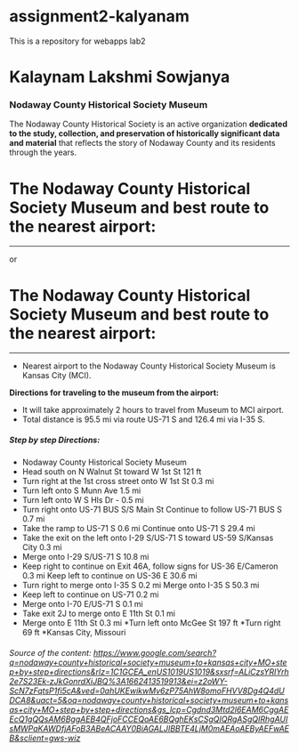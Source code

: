 # assignment2-kalyanam

This is a repository for webapps lab2

# Kalaynam Lakshmi Sowjanya

### Nodaway County Historical Society Museum ###

<p>

The Nodaway County Historical Society is an active organization **dedicated to the study, collection, and preservation of historically significant data and material** that reflects the story of Nodaway County and its residents through the years.

</p>


# The Nodaway County Historical Society Museum and best route to the nearest airport:
***** 
or 
# The Nodaway County Historical Society Museum and best route to the nearest airport:
<hr>


* Nearest airport to the Nodaway County Historical Society Museum is Kansas City (MCI).


**Directions for traveling to the museum from the airport:**

* It will take approximately 2 hours to travel from Museum to MCI airport.
* Total distance is 95.5 mi via route US-71 S and 126.4 mi via I-35 S.

 ##### Step by step Directions:

* Nodaway County Historical Society Museum
* Head south on N Walnut St toward W 1st St 121 ft
 * Turn right at the 1st cross street onto W 1st St 0.3 mi
* Turn left onto S Munn Ave 1.5 mi
* Turn left onto W S Hls Dr - 0.5 mi
* Turn right onto US-71 BUS S/S Main St Continue to follow US-71 BUS S 0.7 mi
* Take the ramp to US-71 S 0.6 mi Continue onto US-71 S 29.4 mi
* Take the exit on the left onto I-29 S/US-71 S toward US-59 S/Kansas City 0.3 mi
* Merge onto I-29 S/US-71 S 10.8 mi
* Keep right to continue on Exit 46A, follow signs for US-36 E/Cameron 0.3 mi Keep left to continue on US-36 E 30.6 mi
* Turn right to merge onto I-35 S 0.2 mi Merge onto I-35 S 50.3 mi
* Keep left to continue on US-71 0.2 mi
* Merge onto I-70 E/US-71 S 0.1 mi
* Take exit 2J to merge onto E 11th St 0.1 mi
* Merge onto E 11th St 0.3 mi
*Turn left onto McGee St 197 ft
*Turn right 69 ft
*Kansas City, Missouri
###### Source of the content: https://www.google.com/search?q=nodaway+county+historical+society+museum+to+kansas+city+MO+step+by+step+directions&rlz=1C1GCEA_enUS1019US1019&sxsrf=ALiCzsYRIYrh2e7S23Ek-zJkGonrdXiJBQ%3A1662413519913&ei=z2oWY-ScN7zFqtsP1fi5cA&ved=0ahUKEwikwMv6zP75AhW8omoFHVV8Dg4Q4dUDCA8&uact=5&oq=nodaway+county+historical+society+museum+to+kansas+city+MO+step+by+step+directions&gs_lcp=Cgdnd3Mtd2l6EAM6CggAEEcQ1gQQsAM6BggAEB4QFjoFCCEQoAE6BQghEKsCSgQIQRgASgQIRhgAUIsMWPaKAWDfjAFoB3ABeACAAY0BiAGALJIBBTE4LjM0mAEAoAEByAEFwAEB&sclient=gws-wiz

